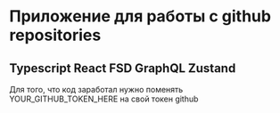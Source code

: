 # Приложение для работы с github repositories
## Typescript React FSD GraphQL Zustand
Для того, что код заработал нужно поменять YOUR_GITHUB_TOKEN_HERE на свой токен github


